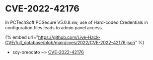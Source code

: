 # CVE-2022-42176

In PCTechSoft PCSecure V5.0.8.xw, use of Hard-coded Credentials in configuration files leads to admin panel access.

{% embed url="https://github.com/Live-Hack-CVE/full_database/blob/main/cves/2022/CVE-2022-42176.json" %}


* soy-oreocato ~> [CVE-2022-42176](https://www.alice-snow.ru/2022/database/cve-2022-42176/cve-2022-42176-soy-oreocato)